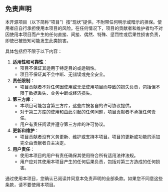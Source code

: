 ## 免责声明

本开源项目（以下简称“项目”）按“现状”提供，不附带任何明示或暗示的担保。使用者应自行承担使用本项目的风险。在任何情况下，项目的贡献者和维护者均不对因使用本项目而产生的任何直接、间接、偶然、特殊、惩罚性或后果性损害负责，即使已被告知可能发生此类损害。

具体包括但不限于以下内容：

1. **适用性和可靠性**：
   - 项目不保证其适用于特定目的或适销性。
   - 项目不保证其不会中断、无错误或完全安全。
2. **责任限制**：
   - 项目贡献者不对任何因使用或无法使用项目而导致的损失负责，包括但不限于数据丢失、业务中断或经济损失。
3. **第三方库**：
   - 本项目可能包含第三方库，这些库按各自的许可协议提供。
   - 对于第三方库的使用和由此引起的任何问题，项目贡献者不承担任何责任。
   - 用户有责任阅读并遵守第三方库的许可协议。
4. **更新和维护**：
   - 项目贡献者没有义务更新、维护或支持本项目。项目的更新或功能的添加完全由贡献者自主决定。
5. **用户责任**：
   - 使用本项目的用户有责任确保其使用符合所有适用法律法规。
   - 用户应对其使用本项目产生的任何后果负责，包括对第三方造成的任何损害。

通过使用本项目，您确认已阅读并同意本免责声明的全部条款。如果您不同意这些条款，请不要使用本项目。

